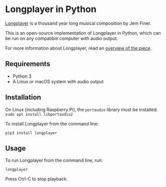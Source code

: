 # Longplayer in Python

[Longplayer](https://longplayer.org/) is a thousand year long musical composition by Jem Finer.

This is an open-source implementation of Longplayer in Python, which can be run on any compatible computer with audio output.

For more information about Longplayer, read an [overview of the piece](https://longplayer.org/about/overview/).

## Requirements

- Python 3
- A Linux or macOS system with audio output

## Installation

On Linux (including Raspberry Pi), the `portaudio` library must be installed: `sudo apt install libportaudio2`

To install Longplayer from the command line:

```
pip3 install longplayer
```

## Usage

To run Longplayer from the command line, run:

```
longplayer
```

Press Ctrl-C to stop playback.
